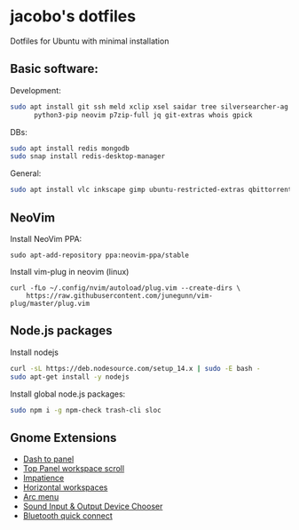 jacobo's dotfiles
=================


Dotfiles for Ubuntu with minimal installation


## Basic software:

Development:

```sh
sudo apt install git ssh meld xclip xsel saidar tree silversearcher-ag zsh tmux curl\
      python3-pip neovim p7zip-full jq git-extras whois gpick
```

DBs:
```sh
sudo apt install redis mongodb
sudo snap install redis-desktop-manager
```

General:

```sh
sudo apt install vlc inkscape gimp ubuntu-restricted-extras qbittorrent gnome-sushi gnome-tweak-tool baobab peek gpick
```


## NeoVim

Install NeoVim PPA:

```
sudo apt-add-repository ppa:neovim-ppa/stable
```

Install vim-plug in neovim (linux)

```
curl -fLo ~/.config/nvim/autoload/plug.vim --create-dirs \
    https://raw.githubusercontent.com/junegunn/vim-plug/master/plug.vim
```


## Node.js packages

Install nodejs

```sh
curl -sL https://deb.nodesource.com/setup_14.x | sudo -E bash -
sudo apt-get install -y nodejs
```

Install global node.js packages:

```sh
sudo npm i -g npm-check trash-cli sloc
```

## Gnome Extensions

- [Dash to panel](https://extensions.gnome.org/extension/1160/dash-to-panel/)
- [Top Panel workspace scroll](https://extensions.gnome.org/extension/701/top-panel-workspace-scroll/)
- [Impatience](https://extensions.gnome.org/extension/277/impatience/)
- [Horizontal workspaces](https://extensions.gnome.org/extension/2141/horizontal-workspaces/)
- [Arc menu](https://extensions.gnome.org/extension/1228/arc-menu/)
- [Sound Input & Output Device Chooser](https://extensions.gnome.org/extension/906/sound-output-device-chooser/)
- [Bluetooth quick connect](https://extensions.gnome.org/extension/1401/bluetooth-quick-connect/)
